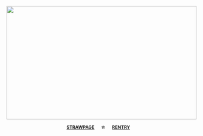 <p align="center">
  <img width="500" height="300" src="https://github.com/user-attachments/assets/ed0e8cbb-70e5-4ee0-8079-65011c747bae">

<div align="center"> 

 <sup>[**STRAWPAGE**](https://deathstars.straw.page)⠀⠀☆⠀⠀[**RENTRY**](https://rentry.co/drfreakystein)⠀⠀

 <div align="center">  
